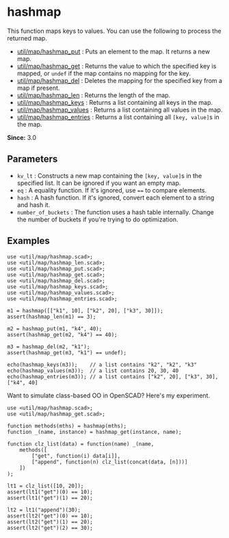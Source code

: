 # hashmap

This function maps keys to values. You can use the following to process the returned map. 

- [util/map/hashmap_put](https://openhome.cc/eGossip/OpenSCAD/lib3x-hashmap_put.html) : Puts an element to the map. It returns a new map.
- [util/map/hashmap_get](https://openhome.cc/eGossip/OpenSCAD/lib3x-hashmap_get.html) : Returns the value to which the specified key is mapped, or `undef` if the map contains no mapping for the key.
- [util/map/hashmap_del](https://openhome.cc/eGossip/OpenSCAD/lib3x-hashmap_del.html) : Deletes the mapping for the specified key from a map if present.
- [util/map/hashmap_len](https://openhome.cc/eGossip/OpenSCAD/lib3x-hashmap_len.html) : Returns the length of the map.
- [util/map/hashmap_keys](https://openhome.cc/eGossip/OpenSCAD/lib3x-hashmap_keys.html) : Returns a list containing all keys in the map. 
- [util/map/hashmap_values](https://openhome.cc/eGossip/OpenSCAD/lib3x-hashmap_values.html) : Returns a list containing all values in the map. 
- [util/map/hashmap_entries](https://openhome.cc/eGossip/OpenSCAD/lib3x-hashmap_entries.html) : Returns a list containing all `[key, value]`s in the map. 

**Since:** 3.0

## Parameters

- `kv_lt` : Constructs a new map containing the `[key, value]`s in the specified list. It can be ignored if you want an empty map.
- `eq` : A equality function. If it's ignored, use `==` to compare elements.
- `hash` : A hash function. If it's ignored, convert each element to a string and hash it. 
- `number_of_buckets` : The function uses a hash table internally. Change the number of buckets if you're trying to do optimization. 

## Examples

    use <util/map/hashmap.scad>;
	use <util/map/hashmap_len.scad>;
    use <util/map/hashmap_put.scad>;
    use <util/map/hashmap_get.scad>;
    use <util/map/hashmap_del.scad>;
    use <util/map/hashmap_keys.scad>;
    use <util/map/hashmap_values.scad>;
	use <util/map/hashmap_entries.scad>;

    m1 = hashmap([["k1", 10], ["k2", 20], ["k3", 30]]);
    assert(hashmap_len(m1) == 3);

    m2 = hashmap_put(m1, "k4", 40);
    assert(hashmap_get(m2, "k4") == 40);

    m3 = hashmap_del(m2, "k1");
    assert(hashmap_get(m3, "k1") == undef);

    echo(hashmap_keys(m3));    // a list contains "k2", "k2", "k3"
    echo(hashmap_values(m3));  // a list contains 20, 30, 40
    echo(hashmap_entries(m3)); // a list contains ["k2", 20], ["k3", 30], ["k4", 40]

Want to simulate class-based OO in OpenSCAD? Here's my experiment.

    use <util/map/hashmap.scad>;
    use <util/map/hashmap_get.scad>;

    function methods(mths) = hashmap(mths);
    function _(name, instance) = hashmap_get(instance, name);

    function clz_list(data) = function(name) _(name,
        methods([
            ["get", function(i) data[i]],
            ["append", function(n) clz_list(concat(data, [n]))]
        ])
    );

    lt1 = clz_list([10, 20]);
    assert(lt1("get")(0) == 10);
    assert(lt1("get")(1) == 20);

    lt2 = lt1("append")(30);
    assert(lt2("get")(0) == 10);
    assert(lt2("get")(1) == 20);
    assert(lt2("get")(2) == 30);

